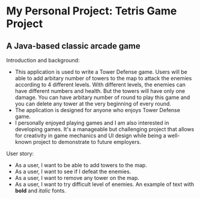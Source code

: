 # My Personal Project: Tetris Game Project

## A Java-based classic arcade game

Introduction and background:
- This application is used to write a Tower Defense game. Users will be able to add arbitary number of towers to the map to attack the enemies according to 4 different levels. With different levels, the enemies can have different numbers and health. But the towers will have only one damage. You can have arbitary number of round to play this game and you can delete any tower at the very beginning of every round.
- The application is designed for anyone who enjoys Tower Defense game.
- I personally enjoyed playing games and I am also interested in developing games. It's a manageable but challenging project that allows for creativity in game mechanics and UI design while being a well-known project to demonstrate to future employers.

User story:
- As a user, I want to be able to add towers to the map.
- As a user, I want to see if I defeat the enemies.
- As a user, I want to remove any tower on the map.
- As a user, I want to try difficult level of enemies.
An example of text with **bold** and *italic* fonts.  